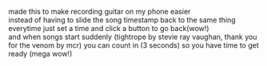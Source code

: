made this to make recording guitar on my phone easier <br>
instead of having to slide the song timestamp back to the same thing everytime just set a time and click a button to go back(wow!)<br>
and when songs start suddenly (tightrope by stevie ray vaughan, thank you for the venom by mcr) you can count in (3 seconds) so you have time to get ready (mega wow!)
